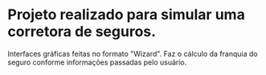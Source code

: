 # Projeto realizado para simular uma corretora de seguros.
Interfaces gráficas feitas no formato "Wizard".
Faz o cálculo da franquia do seguro conforme informações passadas pelo usuário.
